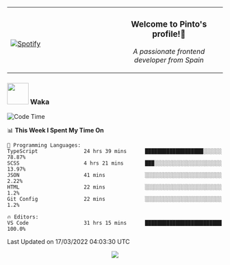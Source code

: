 <table width="100%" align="center"> 
  <tr>
  <td width="50%">
      
&nbsp; <br> [![Spotify](https://novatorem-zeta-rust.vercel.app/api/spotify)](https://open.spotify.com/user/novatorem-zeta-rust)

  </td>
  <td width="50%">
    <h3 align="center">Welcome to Pinto's profile!👋</h3>
    <p align="center"><em>A passionate frontend developer from Spain</em></p>
  </td>
  </table>

### <img src="https://media.giphy.com/media/VgCDAzcKvsR6OM0uWg/giphy.gif" width="50"> Waka

  <!--START_SECTION:waka-->
![Code Time](http://img.shields.io/badge/Code%20Time-152%20hrs%207%20mins-blue)

📊 **This Week I Spent My Time On** 

```text
💬 Programming Languages: 
TypeScript               24 hrs 39 mins      ███████████████████░░░░░░   78.87% 
SCSS                     4 hrs 21 mins       ███░░░░░░░░░░░░░░░░░░░░░░   13.97% 
JSON                     41 mins             ░░░░░░░░░░░░░░░░░░░░░░░░░   2.22% 
HTML                     22 mins             ░░░░░░░░░░░░░░░░░░░░░░░░░   1.2% 
Git Config               22 mins             ░░░░░░░░░░░░░░░░░░░░░░░░░   1.2%

🔥 Editors: 
VS Code                  31 hrs 15 mins      █████████████████████████   100.0%

```


 Last Updated on 17/03/2022 04:03:30 UTC
<!--END_SECTION:waka-->

<div align="center">
<img src="https://github-readme-stats-gilt-tau.vercel.app/api/top-langs/?username=pinto-hub&layout=compact&theme=dracula" />
</div>

